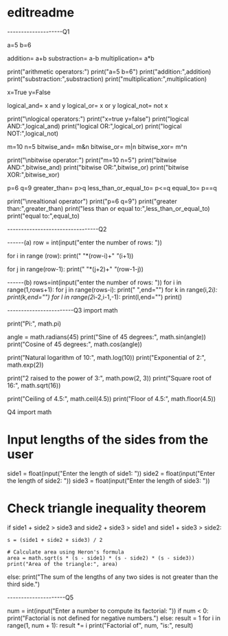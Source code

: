 # editreadme
--------------------Q1

a=5
b=6

addition= a+b
substraction= a-b
multiplication= a*b

print("arithmetic operators:")
print("a=5 b=6")
print("addition:",addition)
print("substraction:",substraction)
print("multiplication:",multiplication)

x=True
y=False

logical_and= x and y
logical_or= x or y
logical_not= not x

print("\nlogical operators:")
print("x=true y=false")
print("logical AND:",logical_and)
print("logical OR:",logical_or)
print("logical NOT:",logical_not)

m=10
n=5
bitwise_and= m&n
bitwise_or= m|n
bitwise_xor= m^n

print("\nbitwise operator:")
print("m=10 n=5")
print("bitwise AND:",bitwise_and)
print("bitwise OR:",bitwise_or)
print("bitwise XOR:",bitwise_xor)

p=6
q=9
greater_than= p>q
less_than_or_equal_to= p<=q
equal_to= p==q

print("\nrealtional operator")
print("p=6 q=9")
print("greater than:",greater_than)
print("less than or equal to:",less_than_or_equal_to)
print("equal to:",equal_to)

---------------------------------Q2 

------(a)
row = int(input("enter the number of rows: "))

for i in range (row):
    print(" "*(row-i)+" *"*(i+1))

for j in range(row-1):
    print(" "*(j+2)+" *"*(row-1-j))

------(b)
rows=int(input("enter the number of rows: "))
for i in range(1,rows+1):
    for j in range(rows-i):
        print(" ",end="")
    for k in range(i,2*i):
        print(k,end="")
    for l in range(2*i-2,i-1,-1):
        print(l,end="")
    print()

------------------------Q3
import math

print("Pi:", math.pi) 

angle = math.radians(45)
print("Sine of 45 degrees:", math.sin(angle))
print("Cosine of 45 degrees:", math.cos(angle))


print("Natural logarithm of 10:", math.log(10))
print("Exponential of 2:", math.exp(2))

print("2 raised to the power of 3:", math.pow(2, 3)) 
print("Square root of 16:", math.sqrt(16))

print("Ceiling of 4.5:", math.ceil(4.5)) 
print("Floor of 4.5:", math.floor(4.5))

Q4
import math

# Input lengths of the sides from the user
side1 = float(input("Enter the length of side1: "))
side2 = float(input("Enter the length of side2: "))
side3 = float(input("Enter the length of side3: "))

# Check triangle inequality theorem
if side1 + side2 > side3 and side2 + side3 > side1 and side1 + side3 > side2:

    s = (side1 + side2 + side3) / 2

    # Calculate area using Heron's formula
    area = math.sqrt(s * (s - side1) * (s - side2) * (s - side3))
    print("Area of the triangle:", area)
else:
    print("The sum of the lengths of any two sides is not greater than the third side.")

---------------------Q5

num = int(input("Enter a number to compute its factorial: "))
if num < 0:
    print("Factorial is not defined for negative numbers.")
else:
    result = 1
    for i in range(1, num + 1):
        result *= i
    print("Factorial of", num, "is:", result)


